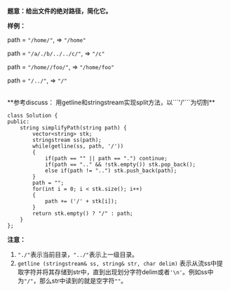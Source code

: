 **题意：给出文件的绝对路径，简化它。**

**样例：**

path = ```"/home/"```, => ```"/home"```

path = ```"/a/./b/../../c/"```, => ```"/c"```

path = ```"/home//foo/"```, => ```"/home/foo"```

path = ```"/../"```, => ```"/"```

<br/>
**参考discuss： 用getline和stringstream实现split方法，以```'/'```为切割**

```
class Solution {
public:
    string simplifyPath(string path) {
        vector<string> stk;
        stringstream ss(path);
        while(getline(ss, path, '/'))
        {
            if(path == "" || path == ".") continue;
            if(path == ".." && !stk.empty()) stk.pop_back();
            else if(path != "..") stk.push_back(path);
        }
        path = "";
        for(int i = 0; i < stk.size(); i++)
        {
            path += ('/' + stk[i]);
        }
        return stk.empty() ? "/" : path;
    }
};
```

**注意：**

1. ```"./"```表示当前目录，```"../"```表示上一级目录。
2. ```getline (stringstream& ss, string& str, char delim)``` 表示从流ss中提取字符并将其存储到str中，直到出现划分字符delim或者```'\n'```。例如ss中为```"/"```，那么str中读到的就是空字符```""```。